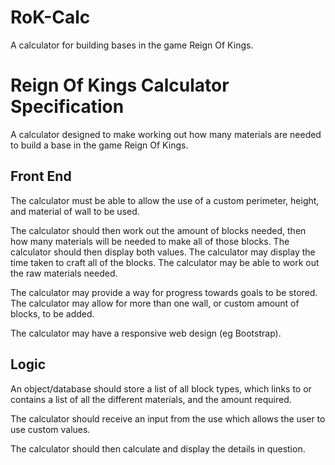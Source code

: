 # RoK-Calc
A calculator for building bases in the game Reign Of Kings.

# Reign Of Kings Calculator Specification

A calculator designed to make working out how many materials are needed to build a base in the game Reign Of Kings.

## Front End

The calculator must be able to allow the use of a custom perimeter, height, and material of wall to be used.

The calculator should then work out the amount of blocks needed, then how many materials will be needed to make all of those blocks. The calculator should then display both values. The calculator may display the time taken to craft all of the blocks. The calculator may be able to work out the raw materials needed.

The calculator may provide a way for progress towards goals to be stored. The calculator may allow for more than one wall, or custom amount of blocks, to be added.

The calculator may have a responsive web design (eg Bootstrap).

## Logic

An object/database should store a list of all block types, which links to or contains a list of all the different materials, and the amount required.

The calculator should receive an input from the use which allows the user to use custom values.

The calculator should then calculate and display the details in question.


